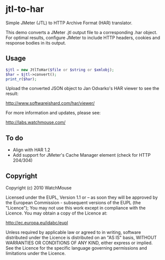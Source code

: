 jtl-to-har
==========

Simple JMeter (JTL) to HTTP Archive Format (HAR) translator.

This demo converts a JMeter .jtl output file to a corresponding .har object.
For optimal results, configure JMeter to include HTTP headers, cookies and
response bodies in its output.

Usage
-----

```php
$jtl = new JtlToHar($file or $string or $xmlobj);
$har = $jtl->convert();
print_r($har);
```

Upload the converted JSON object to Jan Odvarko's HAR viewer to see the result:

  http://www.softwareishard.com/har/viewer/

For more information and updates, please see:

  http://labs.watchmouse.com/

To do
-----

- Align with HAR 1.2
- Add support for JMeter's Cache Manager element (check for HTTP 204/304)

Copyright
---------

Copyright (c) 2010 WatchMouse

Licensed under the EUPL, Version 1.1 or – as soon they will be approved
by the European Commission - subsequent versions of the EUPL (the "Licence");
You may not use this work except in compliance with the Licence. You may
obtain a copy of the Licence at:

  http://ec.europa.eu/idabc/eupl

Unless required by applicable law or agreed to in writing, software
distributed under the Licence is distributed on an "AS IS" basis,
WITHOUT WARRANTIES OR CONDITIONS OF ANY KIND, either express or implied.
See the Licence for the specific language governing permissions and
limitations under the Licence.
